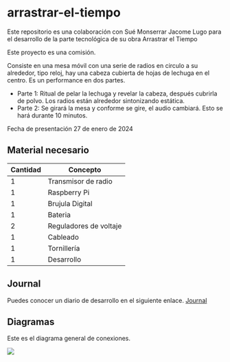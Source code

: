 # arrastrar-el-tiempo
Este repositorio es una colaboración con Sué Monserrar Jacome Lugo para el desarrollo de la parte tecnológica de su obra Arrastrar el Tiempo

Este proyecto es una comisión.

Consiste en una mesa móvil con una serie de radios en circulo a su alrededor, tipo reloj, hay una cabeza cubierta de hojas de lechuga en el centro. Es un performance en dos partes.
- Parte 1: Ritual de pelar la lechuga y revelar la cabeza, después cubrirla de polvo. Los radios están alrededor sintonizando estática.
- Parte 2: Se girará la mesa y conforme se gire, el audio cambiará. Esto se hará durante 10 minutos.

Fecha de presentación 27 de enero de 2024

## Material necesario

| Cantidad | Concepto |
|----------|----------|
|1|Transmisor de radio|
|1|Raspberry Pi|
|1|Brujula Digital|
|1|Bateria|
|2|Reguladores de voltaje|
|1|Cableado|
|1|Tornillería|
|1|Desarrollo|

## Journal

Puedes conocer un diario de desarrollo en el siguiente enlace.
[Journal](https://github.com/hugoescalpelo/arrastrar-el-tiempo/blob/main/README.md)

## Diagramas

Este es el diagrama general de conexiones. 

![](https://github.com/hugoescalpelo/arrastrar-el-tiempo/blob/main/Im%C3%A1genes/Diagrama%20general%20Arrastrar%20el%20Tiempo.png?raw=true)
